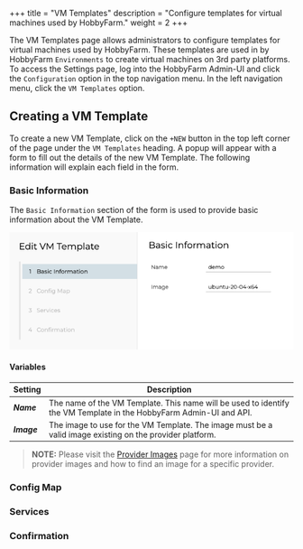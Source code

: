 +++
title = "VM Templates"
description = "Configure templates for virtual machines used by HobbyFarm."
weight = 2
+++

The VM Templates page allows administrators to configure templates for virtual machines used by HobbyFarm. These templates are used in by HobbyFarm `Environments` to create virtual machines on 3rd party platforms. To access the Settings page, log into the HobbyFarm Admin-UI and click the `Configuration` option in the top navigation menu. In the left navigation menu, click the `VM Templates` option.

## Creating a VM Template

To create a new VM Template, click on the `+NEW` button in the top left corner of the page under the `VM Templates` heading. A popup will appear with a form to fill out the details of the new VM Template. The following information will explain each field in the form.

### Basic Information

The `Basic Information` section of the form is used to provide basic information about the VM Template.

![VM Template - Basic Information](/images/hobbyfarm-admin-vmtemplate-basic.png)

#### Variables

| Setting | Description |
| --- | --- |
| **_Name_** | The name of the VM Template. This name will be used to identify the VM Template in the HobbyFarm Admin-UI and API. |
| **_Image_** | The image to use for the VM Template. The image must be a valid image existing on the provider platform. |

> **NOTE:** Please visit the [Provider Images](/docs/appendix/provider_images) page for more information on provider images and how to find an image for a specific provider.

### Config Map

### Services

### Confirmation